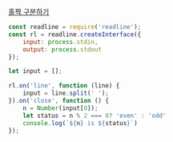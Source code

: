 [홀짝 구분하기](https://school.programmers.co.kr/learn/courses/30/lessons/181944)

```js
const readline = require('readline');
const rl = readline.createInterface({
    input: process.stdin,
    output: process.stdout
});

let input = [];

rl.on('line', function (line) {
    input = line.split(' ');
}).on('close', function () {
    n = Number(input[0]);
    let status = n % 2 === 0? 'even' : 'odd'
    console.log(`${n} is ${status}`)
});
```